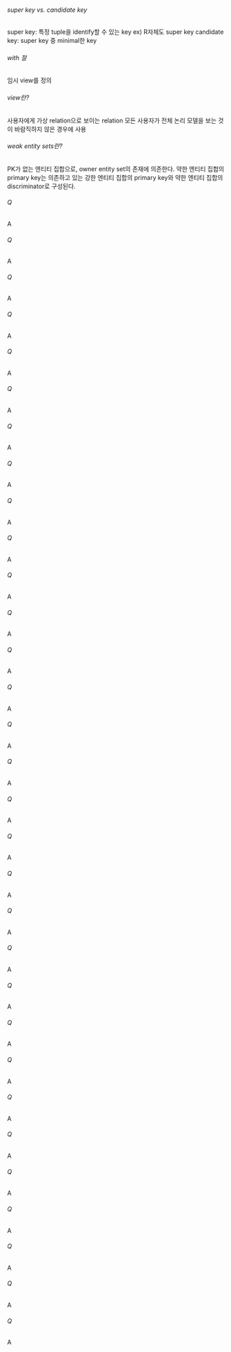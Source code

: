 ###### super key vs. candidate key
super key: 특정 tuple을 identify할 수 있는 key ex) R자체도 super key
candidate key: super key 중 minimal한 key
###### with 절
임시 view를 정의
###### view란?
사용자에게 가상 relation으로 보이는 relation
모든 사용자가 전체 논리 모델을 보는 것이 바람직하지 않은 경우에 사용
###### weak entity sets란?
PK가 없는 엔티티 집합으로, owner entity set의 존재에 의존한다.
약한 엔티티 집합의 primary key는 의존하고 있는 강한 엔티티 집합의 primary key와 약한 엔티티 집합의 discriminator로 구성된다.
###### Q
A
###### Q
A
###### Q
A
###### Q
A
###### Q
A
###### Q
A
###### Q
A
###### Q
A
###### Q
A
###### Q
A
###### Q
A
###### Q
A
###### Q
A
###### Q
A
###### Q
A
###### Q
A
###### Q
A
###### Q
A
###### Q
A
###### Q
A
###### Q
A
###### Q
A
###### Q
A
###### Q
A
###### Q
A
###### Q
A
###### Q
A
###### Q
A
###### Q
A
###### Q
A
###### Q
A
